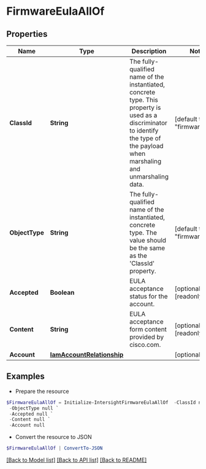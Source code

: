 # FirmwareEulaAllOf
## Properties

Name | Type | Description | Notes
------------ | ------------- | ------------- | -------------
**ClassId** | **String** | The fully-qualified name of the instantiated, concrete type. This property is used as a discriminator to identify the type of the payload when marshaling and unmarshaling data. | [default to "firmware.Eula"]
**ObjectType** | **String** | The fully-qualified name of the instantiated, concrete type. The value should be the same as the &#39;ClassId&#39; property. | [default to "firmware.Eula"]
**Accepted** | **Boolean** | EULA acceptance status for the account. | [optional] [readonly] 
**Content** | **String** | EULA acceptance form content provided by cisco.com. | [optional] [readonly] 
**Account** | [**IamAccountRelationship**](IamAccountRelationship.md) |  | [optional] 

## Examples

- Prepare the resource
```powershell
$FirmwareEulaAllOf = Initialize-IntersightFirmwareEulaAllOf  -ClassId null `
 -ObjectType null `
 -Accepted null `
 -Content null `
 -Account null
```

- Convert the resource to JSON
```powershell
$FirmwareEulaAllOf | ConvertTo-JSON
```

[[Back to Model list]](../README.md#documentation-for-models) [[Back to API list]](../README.md#documentation-for-api-endpoints) [[Back to README]](../README.md)

